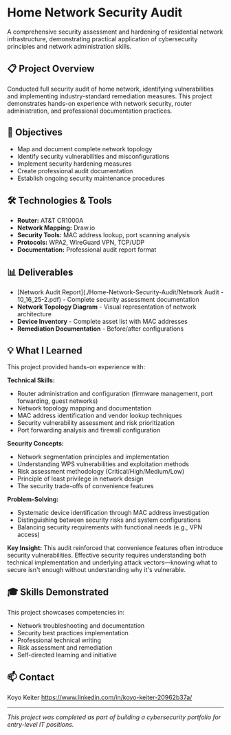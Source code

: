 # Home Network Security Audit

A comprehensive security assessment and hardening of residential network infrastructure, demonstrating practical application of cybersecurity principles and network administration skills.

## 📋 Project Overview

Conducted full security audit of home network, identifying vulnerabilities and implementing industry-standard remediation measures. This project demonstrates hands-on experience with network security, router administration, and professional documentation practices.

## 🎯 Objectives

- Map and document complete network topology
- Identify security vulnerabilities and misconfigurations
- Implement security hardening measures
- Create professional audit documentation
- Establish ongoing security maintenance procedures

## 🛠️ Technologies & Tools

- **Router:** AT&T CR1000A 
- **Network Mapping:** Draw.io
- **Security Tools:** MAC address lookup, port scanning analysis
- **Protocols:** WPA2, WireGuard VPN, TCP/UDP
- **Documentation:** Professional audit report format

## 📊 Deliverables

- [Network Audit Report](./Home-Network-Security-Audit/Network Audit - 10_16_25-2.pdf) - Complete security assessment documentation
- **Network Topology Diagram** - Visual representation of network architecture
- **Device Inventory** - Complete asset list with MAC addresses
- **Remediation Documentation** - Before/after configurations

## 💡 What I Learned

This project provided hands-on experience with:

**Technical Skills:**
- Router administration and configuration (firmware management, port forwarding, guest networks)
- Network topology mapping and documentation
- MAC address identification and vendor lookup techniques
- Security vulnerability assessment and risk prioritization
- Port forwarding analysis and firewall configuration

**Security Concepts:**
- Network segmentation principles and implementation
- Understanding WPS vulnerabilities and exploitation methods
- Risk assessment methodology (Critical/High/Medium/Low)
- Principle of least privilege in network design
- The security trade-offs of convenience features

**Problem-Solving:**
- Systematic device identification through MAC address investigation
- Distinguishing between security risks and system configurations
- Balancing security requirements with functional needs (e.g., VPN access)

**Key Insight:** This audit reinforced that convenience features often introduce security vulnerabilities. Effective security requires understanding both technical implementation and underlying attack vectors—knowing what to secure isn't enough without understanding why it's vulnerable.

## 🎓 Skills Demonstrated

This project showcases competencies in:
- Network troubleshooting and documentation
- Security best practices implementation
- Professional technical writing
- Risk assessment and remediation
- Self-directed learning and initiative

## 📫 Contact
Koyo Keiter 
https://www.linkedin.com/in/koyo-keiter-20962b37a/  

---

*This project was completed as part of building a cybersecurity portfolio for entry-level IT positions.*
```
